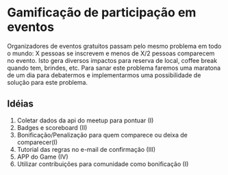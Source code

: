 # Gamificação de participação em eventos


Organizadores de eventos gratuitos passam pelo mesmo problema em todo o mundo: X pessoas se inscrevem e menos de X/2 pessoas comparecem no evento. Isto gera diversos impactos para reserva de local, coffee break quando tem, brindes, etc. Para sanar este problema faremos uma maratona de um dia para debatermos e implementarmos uma possibilidade de solução para este problema.

## Idéias

1. Coletar dados da api do meetup para pontuar (I)
2. Badges e scoreboard (II)
3. Bonificação/Penalização para quem comparece ou deixa de comparecer(I)
4. Tutorial das regras no e-mail de confirmação  (III)
5. APP do Game (IV)
6. Utilizar contribuições para comunidade como bonificação  (I)
